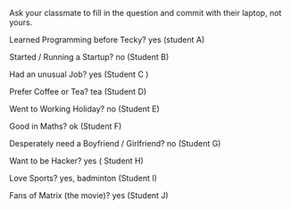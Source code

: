 Ask your classmate to fill in the question and commit with their laptop, not yours.

Learned Programming before Tecky? yes (student A)

Started / Running a Startup? no (Student B)

Had an unusual Job? yes (Student C )

Prefer Coffee or Tea? tea (Student D)

Went to Working Holiday? no (Student E)

Good in Maths? ok (Student  F)

Desperately need a Boyfriend / Girlfriend? no (Student G)

Want to be Hacker? yes ( Student H)

Love Sports? yes, badminton (Student I)

Fans of Matrix (the movie)? yes (Student J)